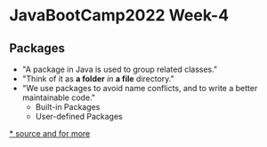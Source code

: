 # JavaBootCamp2022 Week-4

## Packages

- "A package in Java is used to group related classes."
- "Think of it as **a folder** *in* **a file** directory."
- "We use packages to avoid name conflicts, and to write a better maintainable code."
  - Built-in Packages
  - User-defined Packages
  
[* source and for more](https://www.w3schools.com/java/java_packages.asp)
